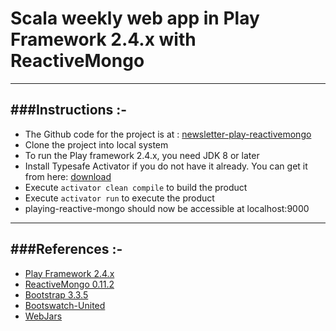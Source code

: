 Scala weekly web app in Play Framework 2.4.x with ReactiveMongo
================================================================================================
-----------------------------------------------------------------------
###Instructions :-
-----------------------------------------------------------------------
* The Github code for the project is at : [newsletter-play-reactivemongo](https://github.com/ScreaD/newsletter-play-reactivemongo)
* Clone the project into local system
* To run the Play framework 2.4.x, you need JDK 8 or later
* Install Typesafe Activator if you do not have it already. You can get it from here: [download](http://www.playframework.com/download)
* Execute `activator clean compile` to build the product
* Execute `activator run` to execute the product
* playing-reactive-mongo should now be accessible at localhost:9000

-----------------------------------------------------------------------
###References :-
-----------------------------------------------------------------------
* [Play Framework 2.4.x](http://www.playframework.com/)
* [ReactiveMongo 0.11.2](http://reactivemongo.org/)
* [Bootstrap 3.3.5](http://getbootstrap.com/css/)
* [Bootswatch-United](http://bootswatch.com/united/)
* [WebJars](http://www.webjars.org/)
